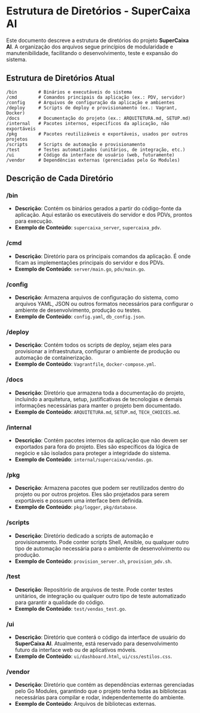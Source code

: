 # Estrutura de Diretórios - SuperCaixa AI

Este documento descreve a estrutura de diretórios do projeto **SuperCaixa AI**. A organização dos arquivos segue princípios de modularidade e manutenibilidade, facilitando o desenvolvimento, teste e expansão do sistema.

## Estrutura de Diretórios Atual

```
/bin        # Binários e executáveis do sistema
/cmd        # Comandos principais da aplicação (ex.: PDV, servidor)
/config     # Arquivos de configuração da aplicação e ambientes
/deploy     # Scripts de deploy e provisionamento (ex.: Vagrant, Docker)
/docs       # Documentação do projeto (ex.: ARQUITETURA.md, SETUP.md)
/internal   # Pacotes internos, específicos da aplicação, não exportáveis
/pkg        # Pacotes reutilizáveis e exportáveis, usados por outros projetos
/scripts    # Scripts de automação e provisionamento
/test       # Testes automatizados (unitários, de integração, etc.)
/ui         # Código da interface de usuário (web, futuramente)
/vendor     # Dependências externas (gerenciadas pelo Go Modules)
```

## Descrição de Cada Diretório

### /bin
- **Descrição**: Contém os binários gerados a partir do código-fonte da aplicação. Aqui estarão os executáveis do servidor e dos PDVs, prontos para execução.
- **Exemplo de Conteúdo**: `supercaixa_server`, `supercaixa_pdv`.

### /cmd
- **Descrição**: Diretório para os principais comandos da aplicação. É onde ficam as implementações principais do servidor e dos PDVs.
- **Exemplo de Conteúdo**: `server/main.go`, `pdv/main.go`.

### /config
- **Descrição**: Armazena arquivos de configuração do sistema, como arquivos YAML, JSON ou outros formatos necessários para configurar o ambiente de desenvolvimento, produção ou testes.
- **Exemplo de Conteúdo**: `config.yaml`, `db_config.json`.

### /deploy
- **Descrição**: Contém todos os scripts de deploy, sejam eles para provisionar a infraestrutura, configurar o ambiente de produção ou automação de containerização.
- **Exemplo de Conteúdo**: `Vagrantfile`, `docker-compose.yml`.

### /docs
- **Descrição**: Diretório que armazena toda a documentação do projeto, incluindo a arquitetura, setup, justificativas de tecnologias e demais informações necessárias para manter o projeto bem documentado.
- **Exemplo de Conteúdo**: `ARQUITETURA.md`, `SETUP.md`, `TECH_CHOICES.md`.

### /internal
- **Descrição**: Contém pacotes internos da aplicação que não devem ser exportados para fora do projeto. Eles são específicos da lógica de negócio e são isolados para proteger a integridade do sistema.
- **Exemplo de Conteúdo**: `internal/supercaixa/vendas.go`.

### /pkg
- **Descrição**: Armazena pacotes que podem ser reutilizados dentro do projeto ou por outros projetos. Eles são projetados para serem exportáveis e possuem uma interface bem definida.
- **Exemplo de Conteúdo**: `pkg/logger`, `pkg/database`.

### /scripts
- **Descrição**: Diretório dedicado a scripts de automação e provisionamento. Pode conter scripts Shell, Ansible, ou qualquer outro tipo de automação necessária para o ambiente de desenvolvimento ou produção.
- **Exemplo de Conteúdo**: `provision_server.sh`, `provision_pdv.sh`.

### /test
- **Descrição**: Repositório de arquivos de teste. Pode conter testes unitários, de integração ou qualquer outro tipo de teste automatizado para garantir a qualidade do código.
- **Exemplo de Conteúdo**: `test/vendas_test.go`.

### /ui
- **Descrição**: Diretório que conterá o código da interface de usuário do **SuperCaixa AI**. Atualmente, está reservado para desenvolvimento futuro da interface web ou de aplicativos móveis.
- **Exemplo de Conteúdo**: `ui/dashboard.html`, `ui/css/estilos.css`.

### /vendor
- **Descrição**: Diretório que contém as dependências externas gerenciadas pelo Go Modules, garantindo que o projeto tenha todas as bibliotecas necessárias para compilar e rodar, independentemente do ambiente.
- **Exemplo de Conteúdo**: Arquivos de bibliotecas externas.